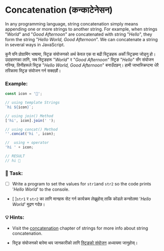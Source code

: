 # Concatenation (कन्काटेनेसन)

In any programming language, string concatenation simply means appending one or more strings to another string. For example, when strings "_World_" and "_Good Afternoon_" are concatenated with string "_Hello_", they form the string "_Hello World, Good Afternoon_". We can concatenate a string in several ways in JavaScript.

कुनै पनि प्रोग्रामिंग भाषामा, स्ट्रिङ संयोजनको अर्थ केवल एक वा बढी स्ट्रिङहरू अर्को स्ट्रिङमा जोड्नु हो। उदाहरणका लागि, जब स्ट्रिङहरू "_World_" र "_Good Afternoon_" स्ट्रिङ "_Hello_" सँग संयोजन गरिन्छ, तिनीहरूले स्ट्रिङ "_Hello World, Good Afternoon_" बनाउँदछन्। हामी जाभास्क्रिप्टमा धेरै तरिकामा स्ट्रिङ संयोजन गर्न सक्दछौं।


### Example:

```javascript
const icon = '👋';

// using template Strings
`hi ${icon}`;

// using join() Method
['hi', icon].join(' ');

// using concat() Method
''.concat('hi ', icon);

//  using + operator
'hi ' + icon;

// RESULT
// hi 👋
```

### 📝 Task:

* [ ] Write a program to set the values for `str1`and `str2` so the code prints '_Hello World_' to the console.

* [ ]`str1` र `str2` का लागि मानहरू सेट गर्न कार्यक्रम लेख्नुहोस् ताकि कोडले कन्सोलमा '_Hello World_' मुद्रण गर्दछ।

### 💡 Hints:

* Visit the [concatenation](../strings/concat.md) chapter of strings for more info about string concatenation.

* स्ट्रिङ संयोजनको बारेमा थप जानकारीको लागि [स्ट्रिङको संयोजन](../strings/concat.md) अध्यायमा जानुहोस्।
